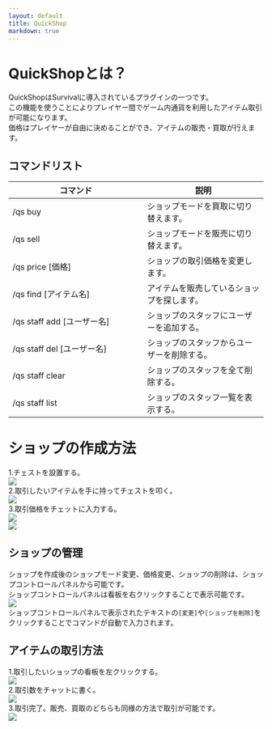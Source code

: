 ```yaml
---
layout: default
title: QuickShop
markdown: true
---
```

# QuickShopとは？

QuickShopはSurvivalに導入されているプラグインの一つです。  
この機能を使うことによりプレイヤー間でゲーム内通貨を利用したアイテム取引が可能になります。  
価格はプレイヤーが自由に決めることができ、アイテムの販売・買取が行えます。  

## コマンドリスト

<div class="table-responsive">
  <table class="table table-bordered table-striped">
    <thead>
      <tr>
        <th style="width: 250px;">コマンド</th>
        <th>説明</th>
      </tr>
    </thead>
    <tbody>
      <tr>
        <td>/qs buy</td>
        <td>ショップモードを買取に切り替えます。</td>
      </tr>
      <tr>
        <td>/qs sell</td>
        <td>ショップモードを販売に切り替えます。</td>
      </tr>
      <tr>
        <td>/qs price [価格]</td>
        <td>ショップの取引価格を変更します。</td>
      </tr>
      <tr>
        <td>/qs find [アイテム名]</td>
        <td>アイテムを販売しているショップを探します。</td>
      </tr>
      <tr>
        <td>/qs staff add [ユーザー名]</td>
        <td>ショップのスタッフにユーザーを追加する。</td>
      </tr>
      <tr>
        <td>/qs staff del [ユーザー名]</td>
        <td>ショップのスタッフからユーザーを削除する。</td>
      </tr>
      <tr>
        <td>/qs staff clear</td>
        <td>ショップのスタッフを全て削除する。</td>
      </tr>
      <tr>
        <td>/qs staff list</td>
        <td>ショップのスタッフ一覧を表示する。</td>
      </tr>
    </tbody>
  </table>
</div>

# ショップの作成方法

1.チェストを設置する。  
<img src="{{site.github.url}}/assets/img/QuickShop_1.png" class="img-fluid">  
2.取引したいアイテムを手に持ってチェストを叩く。  
<img src="{{site.github.url}}/assets/img/QuickShop_2.png" class="img-fluid">  
3.取引価格をチェットに入力する。  
<img src="{{site.github.url}}/assets/img/QuickShop_3.png" class="img-fluid">  
<img src="{{site.github.url}}/assets/img/QuickShop_4.png" class="img-fluid">  

## ショップの管理

ショップを作成後のショップモード変更、価格変更、ショップの削除は、ショップコントロールパネルから可能です。  
ショップコントロールパネルは看板を右クリックすることで表示可能です。  
<img src="{{site.github.url}}/assets/img/QuickShop_5.png" class="img-fluid">  
ショップコントロールパネルで表示されたテキストの`[変更]`や`[ショップを削除]`をクリックすることでコマンドが自動で入力されます。  

## アイテムの取引方法

1.取引したいショップの看板を左クリックする。  
<img src="{{site.github.url}}/assets/img/QuickShop_6.png" class="img-fluid">  
2.取引数をチャットに書く。  
<img src="{{site.github.url}}/assets/img/QuickShop_7.png" class="img-fluid">  
3.取引完了。販売、買取のどちらも同様の方法で取引が可能です。  
<img src="{{site.github.url}}/assets/img/QuickShop_8.png" class="img-fluid">  